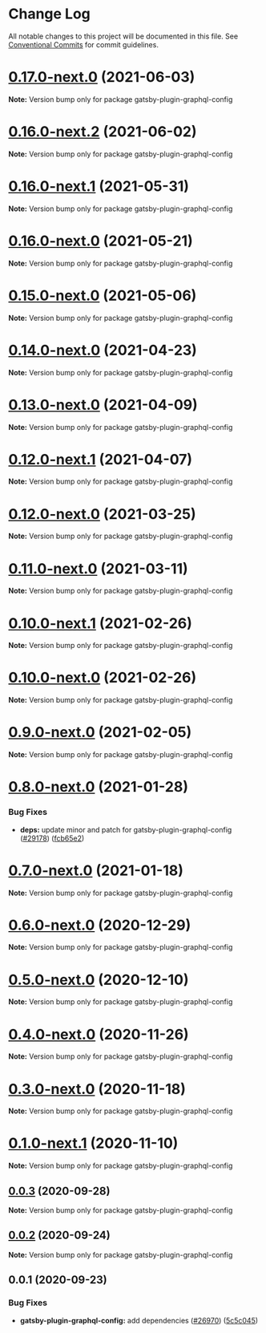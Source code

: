 # Change Log

All notable changes to this project will be documented in this file.
See [Conventional Commits](https://conventionalcommits.org) for commit guidelines.

# [0.17.0-next.0](https://github.com/gatsbyjs/gatsby/compare/gatsby-plugin-graphql-config@0.16.0-next.2...gatsby-plugin-graphql-config@0.17.0-next.0) (2021-06-03)

**Note:** Version bump only for package gatsby-plugin-graphql-config

# [0.16.0-next.2](https://github.com/gatsbyjs/gatsby/compare/gatsby-plugin-graphql-config@0.16.0-next.1...gatsby-plugin-graphql-config@0.16.0-next.2) (2021-06-02)

**Note:** Version bump only for package gatsby-plugin-graphql-config

# [0.16.0-next.1](https://github.com/gatsbyjs/gatsby/compare/gatsby-plugin-graphql-config@0.16.0-next.0...gatsby-plugin-graphql-config@0.16.0-next.1) (2021-05-31)

**Note:** Version bump only for package gatsby-plugin-graphql-config

# [0.16.0-next.0](https://github.com/gatsbyjs/gatsby/compare/gatsby-plugin-graphql-config@0.15.0-next.0...gatsby-plugin-graphql-config@0.16.0-next.0) (2021-05-21)

**Note:** Version bump only for package gatsby-plugin-graphql-config

# [0.15.0-next.0](https://github.com/gatsbyjs/gatsby/compare/gatsby-plugin-graphql-config@0.14.0-next.0...gatsby-plugin-graphql-config@0.15.0-next.0) (2021-05-06)

**Note:** Version bump only for package gatsby-plugin-graphql-config

# [0.14.0-next.0](https://github.com/gatsbyjs/gatsby/compare/gatsby-plugin-graphql-config@0.13.0-next.0...gatsby-plugin-graphql-config@0.14.0-next.0) (2021-04-23)

**Note:** Version bump only for package gatsby-plugin-graphql-config

# [0.13.0-next.0](https://github.com/gatsbyjs/gatsby/compare/gatsby-plugin-graphql-config@0.12.0-next.1...gatsby-plugin-graphql-config@0.13.0-next.0) (2021-04-09)

**Note:** Version bump only for package gatsby-plugin-graphql-config

# [0.12.0-next.1](https://github.com/gatsbyjs/gatsby/compare/gatsby-plugin-graphql-config@0.12.0-next.0...gatsby-plugin-graphql-config@0.12.0-next.1) (2021-04-07)

**Note:** Version bump only for package gatsby-plugin-graphql-config

# [0.12.0-next.0](https://github.com/gatsbyjs/gatsby/compare/gatsby-plugin-graphql-config@0.11.0-next.0...gatsby-plugin-graphql-config@0.12.0-next.0) (2021-03-25)

**Note:** Version bump only for package gatsby-plugin-graphql-config

# [0.11.0-next.0](https://github.com/gatsbyjs/gatsby/compare/gatsby-plugin-graphql-config@0.10.0-next.1...gatsby-plugin-graphql-config@0.11.0-next.0) (2021-03-11)

**Note:** Version bump only for package gatsby-plugin-graphql-config

# [0.10.0-next.1](https://github.com/gatsbyjs/gatsby/compare/gatsby-plugin-graphql-config@0.10.0-next.0...gatsby-plugin-graphql-config@0.10.0-next.1) (2021-02-26)

**Note:** Version bump only for package gatsby-plugin-graphql-config

# [0.10.0-next.0](https://github.com/gatsbyjs/gatsby/compare/gatsby-plugin-graphql-config@0.9.0-next.0...gatsby-plugin-graphql-config@0.10.0-next.0) (2021-02-26)

**Note:** Version bump only for package gatsby-plugin-graphql-config

# [0.9.0-next.0](https://github.com/gatsbyjs/gatsby/compare/gatsby-plugin-graphql-config@0.8.0-next.0...gatsby-plugin-graphql-config@0.9.0-next.0) (2021-02-05)

**Note:** Version bump only for package gatsby-plugin-graphql-config

# [0.8.0-next.0](https://github.com/gatsbyjs/gatsby/compare/gatsby-plugin-graphql-config@0.7.0-next.0...gatsby-plugin-graphql-config@0.8.0-next.0) (2021-01-28)

### Bug Fixes

- **deps:** update minor and patch for gatsby-plugin-graphql-config ([#29178](https://github.com/gatsbyjs/gatsby/issues/29178)) ([fcb65e2](https://github.com/gatsbyjs/gatsby/commit/fcb65e2e52135b0866277df35dec40f35f7873d1))

# [0.7.0-next.0](https://github.com/gatsbyjs/gatsby/compare/gatsby-plugin-graphql-config@0.6.0-next.0...gatsby-plugin-graphql-config@0.7.0-next.0) (2021-01-18)

**Note:** Version bump only for package gatsby-plugin-graphql-config

# [0.6.0-next.0](https://github.com/gatsbyjs/gatsby/compare/gatsby-plugin-graphql-config@0.5.0-next.0...gatsby-plugin-graphql-config@0.6.0-next.0) (2020-12-29)

**Note:** Version bump only for package gatsby-plugin-graphql-config

# [0.5.0-next.0](https://github.com/gatsbyjs/gatsby/compare/gatsby-plugin-graphql-config@0.4.0-next.0...gatsby-plugin-graphql-config@0.5.0-next.0) (2020-12-10)

**Note:** Version bump only for package gatsby-plugin-graphql-config

# [0.4.0-next.0](https://github.com/gatsbyjs/gatsby/compare/gatsby-plugin-graphql-config@0.3.0-next.0...gatsby-plugin-graphql-config@0.4.0-next.0) (2020-11-26)

**Note:** Version bump only for package gatsby-plugin-graphql-config

# [0.3.0-next.0](https://github.com/gatsbyjs/gatsby/compare/gatsby-plugin-graphql-config@0.2.0-next.0...gatsby-plugin-graphql-config@0.3.0-next.0) (2020-11-18)

**Note:** Version bump only for package gatsby-plugin-graphql-config

# [0.1.0-next.1](https://github.com/gatsbyjs/gatsby/compare/gatsby-plugin-graphql-config@0.1.0-next.0...gatsby-plugin-graphql-config@0.1.0-next.1) (2020-11-10)

**Note:** Version bump only for package gatsby-plugin-graphql-config

## [0.0.3](https://github.com/gatsbyjs/gatsby/compare/gatsby-plugin-graphql-config@0.0.2...gatsby-plugin-graphql-config@0.0.3) (2020-09-28)

**Note:** Version bump only for package gatsby-plugin-graphql-config

## [0.0.2](https://github.com/gatsbyjs/gatsby/compare/gatsby-plugin-graphql-config@0.0.1...gatsby-plugin-graphql-config@0.0.2) (2020-09-24)

**Note:** Version bump only for package gatsby-plugin-graphql-config

## 0.0.1 (2020-09-23)

### Bug Fixes

- **gatsby-plugin-graphql-config:** add dependencies ([#26970](https://github.com/gatsbyjs/gatsby/issues/26970)) ([5c5c045](https://github.com/gatsbyjs/gatsby/commit/5c5c045ea1da84d7a788a69963752fce2cfe08d8))
